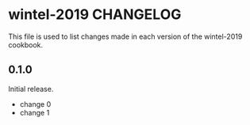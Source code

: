 # wintel-2019 CHANGELOG

This file is used to list changes made in each version of the wintel-2019 cookbook.

## 0.1.0

Initial release.

- change 0
- change 1
